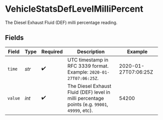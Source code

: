 # VehicleStatsDefLevelMilliPercent

The Diesel Exhaust Fluid (DEF) milli percentage reading.


## Fields

| Field                                                                                         | Type                                                                                          | Required                                                                                      | Description                                                                                   | Example                                                                                       |
| --------------------------------------------------------------------------------------------- | --------------------------------------------------------------------------------------------- | --------------------------------------------------------------------------------------------- | --------------------------------------------------------------------------------------------- | --------------------------------------------------------------------------------------------- |
| `time`                                                                                        | *str*                                                                                         | :heavy_check_mark:                                                                            | UTC timestamp in RFC 3339 format. Example: `2020-01-27T07:06:25Z`.                            | 2020-01-27T07:06:25Z                                                                          |
| `value`                                                                                       | *int*                                                                                         | :heavy_check_mark:                                                                            | The Diesel Exhaust Fluid (DEF) level in milli percentage points (e.g. `99001`, `49999`, etc). | 54200                                                                                         |